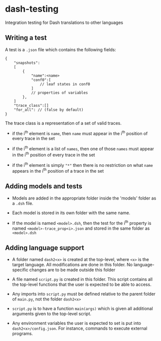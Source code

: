 # dash-testing
Integration testing for Dash translations to other languages


## Writing a test

A test is a `.json` file which contains the following fields:

```
{
    "snapshots":
    [
        {
            "name":<name>
            "conf0":[
                // leaf states in conf0
            ]
            // properties of variables
        },
    ]
    "trace_class":[]
    "for_all": // (false by default)
}
```

The trace class is a representation of a set of valid traces.

- if the i<sup>th</sup> element is `name`, then `name` must appear in the i<sup>th</sup> position of every trace in the set

- if the i<sup>th</sup> element is a list of `names`, then one of those `names` must appear in the i<sup>th</sup> position of every trace in the set

- if the i<sup>th</sup> element is simply `"*"` then there is no restriction on what `name` appears in the i<sup>th</sup> position of a trace in the set

## Adding models and tests

- Models are added in the appropriate folder inside the 'models' folder as a `.dsh` file.

- Each model is stored in its own folder with the same name.

- If the model is named `<model>.dsh`, then the test for the i<sup>th</sup> property is named `<model>-trace_prop<i>.json` and stored in the same folder as `<model>.dsh`

## Adding language support

- A folder named `dash2<x>` is created at the top-level, where `<x>` is the target language. All modifications are done in this folder. No language-specific changes are to be made outside this folder

- A file named `script.py` is created in this folder. This script contains all the top-level functions that the user is expected to be able to access.

- Any imports into `script.py` must be defined relative to the parent folder of `main.py`, not the folder `dash2<x>`

- `script.py` is to have a function `main(args)` which is given all additional arguments given to the top-level script.

- Any environment variables the user is expected to set is put into `dash2<x>/config.json`. For instance, commands to execute external programs.

